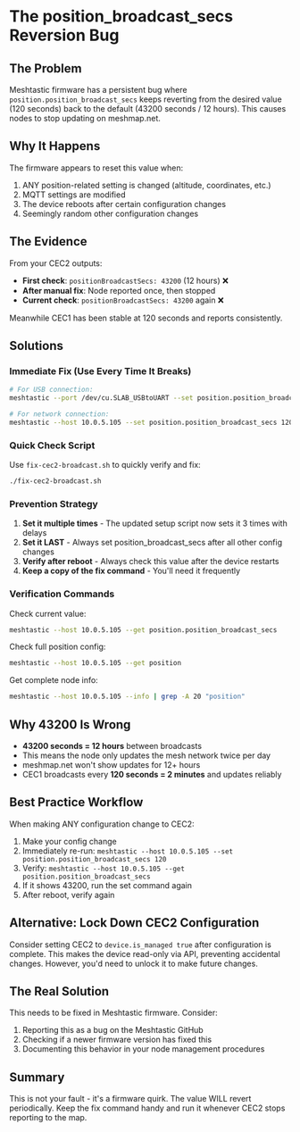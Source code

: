 # The position_broadcast_secs Reversion Bug

## The Problem

Meshtastic firmware has a persistent bug where `position.position_broadcast_secs` keeps reverting from the desired value (120 seconds) back to the default (43200 seconds / 12 hours). This causes nodes to stop updating on meshmap.net.

## Why It Happens

The firmware appears to reset this value when:
1. ANY position-related setting is changed (altitude, coordinates, etc.)
2. MQTT settings are modified
3. The device reboots after certain configuration changes
4. Seemingly random other configuration changes

## The Evidence

From your CEC2 outputs:
- **First check**: `positionBroadcastSecs: 43200` (12 hours) ❌
- **After manual fix**: Node reported once, then stopped
- **Current check**: `positionBroadcastSecs: 43200` again ❌

Meanwhile CEC1 has been stable at 120 seconds and reports consistently.

## Solutions

### Immediate Fix (Use Every Time It Breaks)

```bash
# For USB connection:
meshtastic --port /dev/cu.SLAB_USBtoUART --set position.position_broadcast_secs 120

# For network connection:
meshtastic --host 10.0.5.105 --set position.position_broadcast_secs 120
```

### Quick Check Script

Use `fix-cec2-broadcast.sh` to quickly verify and fix:
```bash
./fix-cec2-broadcast.sh
```

### Prevention Strategy

1. **Set it multiple times** - The updated setup script now sets it 3 times with delays
2. **Set it LAST** - Always set position_broadcast_secs after all other config changes
3. **Verify after reboot** - Always check this value after the device restarts
4. **Keep a copy of the fix command** - You'll need it frequently

### Verification Commands

Check current value:
```bash
meshtastic --host 10.0.5.105 --get position.position_broadcast_secs
```

Check full position config:
```bash
meshtastic --host 10.0.5.105 --get position
```

Get complete node info:
```bash
meshtastic --host 10.0.5.105 --info | grep -A 20 "position"
```

## Why 43200 Is Wrong

- **43200 seconds = 12 hours** between broadcasts
- This means the node only updates the mesh network twice per day
- meshmap.net won't show updates for 12+ hours
- CEC1 broadcasts every **120 seconds = 2 minutes** and updates reliably

## Best Practice Workflow

When making ANY configuration change to CEC2:

1. Make your config change
2. Immediately re-run: `meshtastic --host 10.0.5.105 --set position.position_broadcast_secs 120`
3. Verify: `meshtastic --host 10.0.5.105 --get position.position_broadcast_secs`
4. If it shows 43200, run the set command again
5. After reboot, verify again

## Alternative: Lock Down CEC2 Configuration

Consider setting CEC2 to `device.is_managed true` after configuration is complete. This makes the device read-only via API, preventing accidental changes. However, you'd need to unlock it to make future changes.

## The Real Solution

This needs to be fixed in Meshtastic firmware. Consider:
1. Reporting this as a bug on the Meshtastic GitHub
2. Checking if a newer firmware version has fixed this
3. Documenting this behavior in your node management procedures

## Summary

This is not your fault - it's a firmware quirk. The value WILL revert periodically. Keep the fix command handy and run it whenever CEC2 stops reporting to the map.
